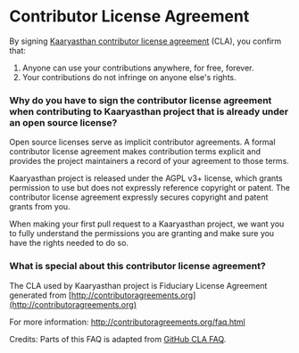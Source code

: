 # Contributor License Agreement

By signing [Kaaryasthan contributor license agreement](https://cla-assistant.io/kaaryasthan/contributor-license-agreement) (CLA), you
confirm that:

1. Anyone can use your contributions anywhere, for free, forever.
2. Your contributions do not infringe on anyone else's rights.

### Why do you have to sign the contributor license agreement when contributing to Kaaryasthan project that is already under an open source license?

Open source licenses serve as implicit contributor agreements.  A
formal contributor license agreement makes contribution terms explicit
and provides the project maintainers a record of your agreement to
those terms.

Kaaryasthan project is released under the AGPL v3+ license, which
grants permission to use but does not expressly reference copyright or
patent.  The contributor license agreement expressly secures copyright
and patent grants from you.

When making your first pull request to a Kaaryasthan project, we want
you to fully understand the permissions you are granting and make sure
you have the rights needed to do so.

### What is special about this contributor license agreement?

The CLA used by Kaaryasthan project is Fiduciary License Agreement generated from [http://contributoragreements.org](http://contributoragreements.org)

For more information: http://contributoragreements.org/faq.html

Credits: Parts of this FAQ is adapted from [GitHub CLA FAQ](https://cla.github.com).
